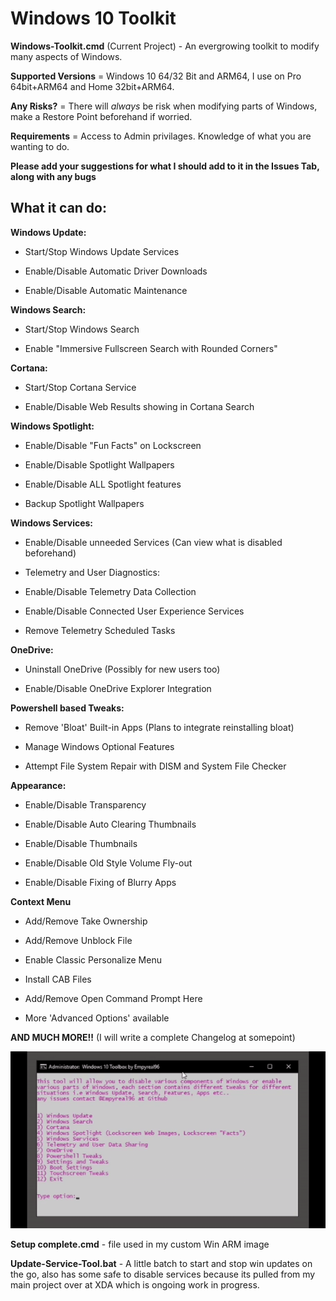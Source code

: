 # Windows 10 Toolkit


**Windows-Toolkit.cmd** (Current Project) - An evergrowing toolkit to modify many aspects of Windows.

**Supported Versions** = Windows 10 64/32 Bit and ARM64, I use on Pro 64bit+ARM64 and Home 32bit+ARM64.

**Any Risks?** = There will _always_ be risk when modifying parts of Windows, make a Restore Point beforehand if worried.

**Requirements** = Access to Admin privilages. Knowledge of what you are wanting to do.

**Please add your suggestions for what I should add to it in the Issues Tab, along with any bugs**

## What it can do:

**Windows Update:**

- Start/Stop Windows Update Services

- Enable/Disable Automatic Driver Downloads

- Enable/Disable Automatic Maintenance

**Windows Search:**

- Start/Stop Windows Search

- Enable "Immersive Fullscreen Search with Rounded Corners"

**Cortana:**

- Start/Stop Cortana Service

- Enable/Disable Web Results showing in Cortana Search

**Windows Spotlight:**

- Enable/Disable "Fun Facts" on Lockscreen

- Enable/Disable Spotlight Wallpapers

- Enable/Disable ALL Spotlight features

- Backup Spotlight Wallpapers

**Windows Services:**

- Enable/Disable unneeded Services (Can view what is disabled beforehand)

- Telemetry and User Diagnostics:

- Enable/Disable Telemetry Data Collection

- Enable/Disable Connected User Experience Services

- Remove Telemetry Scheduled Tasks

**OneDrive:**

- Uninstall OneDrive (Possibly for new users too)

- Enable/Disable OneDrive Explorer Integration

**Powershell based Tweaks:**

- Remove 'Bloat' Built-in Apps (Plans to integrate reinstalling bloat)

- Manage Windows Optional Features

- Attempt File System Repair with DISM and System File Checker

**Appearance:**

- Enable/Disable Transparency

- Enable/Disable Auto Clearing Thumbnails

- Enable/Disable Thumbnails

- Enable/Disable Old Style Volume Fly-out

- Enable/Disable Fixing of Blurry Apps

**Context Menu**

- Add/Remove Take Ownership

- Add/Remove Unblock File

- Enable Classic Personalize Menu

- Install CAB Files

- Add/Remove Open Command Prompt Here

- More 'Advanced Options' available

**AND MUCH MORE!!** (I will write a complete Changelog at somepoint)

![ToolScreen](https://github.com/Empyreal96/win-10-services-toolbox/blob/master/Update%20Switch%20Screens/screen2.gif)



**Setup complete.cmd** - file used in my custom Win ARM image



**Update-Service-Tool.bat** - A little batch to start and stop win updates on the go, also has some safe to disable services because its 
pulled from my main project over at XDA which is ongoing work in progress.
